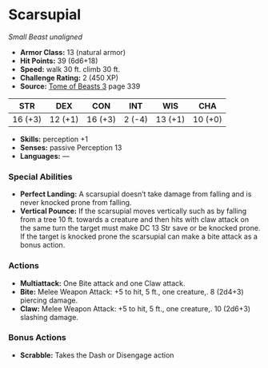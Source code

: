 # Scarsupial

*Small* *Beast* *unaligned*

- **Armor Class:** 13 (natural armor)
- **Hit Points:** 39 (6d6+18)
- **Speed:** walk 30 ft. climb 30 ft.
- **Challenge Rating:** 2 (450 XP)
- **Source:** [Tome of Beasts 3](https://koboldpress.com/kpstore/product/tome-of-beasts-3-for-5th-edition/) page 339

| STR | DEX | CON | INT | WIS | CHA |
| --- | --- | --- | --- | --- | --- |
| 16 (+3) | 12 (+1) | 16 (+3) | 2 (-4) | 13 (+1) | 10 (+0) |

- **Skills:** perception +1
- **Senses:** passive Perception 13
- **Languages:** —

### Special Abilities

- **Perfect Landing:** A scarsupial doesn’t take damage from falling and is never knocked prone from falling.
- **Vertical Pounce:** If the scarsupial moves vertically such as by falling from a tree 10 ft. towards a creature and then hits with claw attack on the same turn the target must make DC 13 Str save or be knocked prone. If the target is knocked prone the scarsupial can make a bite attack as a bonus action.

### Actions

- **Multiattack:** One Bite attack and one Claw attack.
- **Bite:** Melee Weapon Attack: +5 to hit, 5 ft., one creature,. 8 (2d4+3) piercing damage.
- **Claw:** Melee Weapon Attack: +5 to hit, 5 ft., one creature,. 10 (2d6+3) slashing damage.

### Bonus Actions

- **Scrabble:** Takes the Dash or Disengage action


